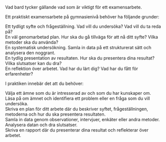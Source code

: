 Vad bard tycker gällande vad som är viktigt för ett examensarbete.  

Ett praktiskt examensarbete på gymnasienivå behöver ha följande grunder:

Ett tydligt syfte och frågeställning. Vad vill du undersöka? Vad vill du ta reda på?  
En väl genomarbetad plan. Hur ska du gå tillväga för att nå ditt syfte? Vilka metoder ska du använda?  
En systematisk undersökning. Samla in data på ett strukturerat sätt och analysera den noggrant.  
En tydlig presentation av resultaten. Hur ska du presentera dina resultat? Vilka slutsatser kan du dra?  
En reflektion över arbetet. Vad har du lärt dig? Vad har du fått för erfarenheter?  

I praktiken innebär det att du behöver:  

Välja ett ämne som du är intresserad av och som du har kunskaper om.  
Läsa på om ämnet och identifiera ett problem eller en fråga som du vill undersöka.  
Skriva en plan för ditt arbete där du beskriver syftet, frågeställningen, metoderna och hur du ska presentera resultaten.  
Samla in data genom observationer, intervjuer, enkäter eller andra metoder.  
Analysera datan och dra slutsatser.  
Skriva en rapport där du presenterar dina resultat och reflekterar över arbetet.  
